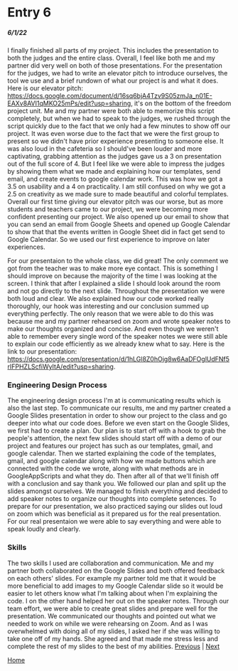 # Entry 6
##### 6/1/22

I finally finished all parts of my project. This includes the presentation to both the judges and the entire class. Overall, I feel like both me and my partner did very well on both of those presentations. For the presentation for the judges, we had to write an elevator pitch to introduce ourselves, the tool we use and a brief rundown of what our project is and what it does. Here is our elevator pitch: https://docs.google.com/document/d/16sq6bjA4Tzv9S05zmJa_n01E-EAXv8AVI1qMKO25mPs/edit?usp=sharing, it's on the bottom of the freedom project unit. Me and my partner were both able to memorize this script completely, but when we had to speak to the judges, we rushed through the script quickly due to the fact that we only had a few minutes to show off our project. It was even worse due to the fact that we were the first group to present so we didn't have prior experience presenting to someone else. It was also loud in the cafeteria so I should've been louder and more captivating, grabbing attention as the judges gave us a 3 on presentation out of the full score of 4. But I feel like we were able to impress the judges by showing them what we made and explaining how our templates, send email, and create events to google calendar work. This was how we got a 3.5 on usability and a 4 on practicality. I am still confused on why we got a 2.5 on creativity as we made sure to made beautiful and colorful templates. Overall our first time giving our elevator pitch was our worse, but as more students and teachers came to our project, we were becoming more confident presenting our project. We also opened up our email to show that you can send an email from Google Sheets and opened up Google Calendar to show that that the events written in Google Sheet did in fact get send to Google Calendar. So we used our first experience to improve on later experiences. 

For our presentaion to the whole class, we did great! The only comment we got from the teacher was to make more eye contact. This is something I should improve on because the majority of the time I was looking at the screen. I think that after I explained a slide I should look around the room and not go directly to the next slide.  Throughout the presentation we were both loud and clear. We also explained how our code worked really thoroughly, our hook was interesting and our conclusion summed up everything perfectly. The only reason that we were able to do this was because me and my partner rehearsed on zoom and wrote speaker notes to make our thoughts organized and concise. And even though we weren't able to remember every single word of the speaker notes we were still able to explain our code efficiently as we already knew what to say. Here is the link to our presentation: https://docs.google.com/presentation/d/1hLGl8Z0hOjg8w6AaDFOglUdFNf5rIFPHZLScfiWyItA/edit?usp=sharing.

### Engineering Design Process
The engineering design process I'm at is communicating results which is also the last step. To communicate our results, me and my partner created a Google Slides presentation in order to show our project to the class and go deeper into what our code does. Before we even start on the Google Slides, we first had to create a plan. Our plan is to start off with a hook to grab the people's attention, the next few slides should start off with a demo of our project and features our project has such as our templates, gmail, and google calendar. Then we started explaining the code of the templates, gmail, and google calendar along with how we made buttons which are connected with the code we wrote, along with what methods are in GoogleAppScripts and what they do. Then after all of that we'll finish off with a conclusion and say thank you. We followed our plan and split up the slides amongst ourselves. We managed to finish everything and decided to add speaker notes to organize our thoughts into complete setences. To prepare for our presentation, we also practiced saying our slides out loud on zoom which was beneficial as it prepared us for the real presentation. For our real presentaion we were able to say everything and were able to speak loudly and clearly.

### Skills
The two skills I used are collaboration and communication. Me and my partner both collaborated on the Google Slides and both offered feedback on each others' slides. For example my partner told me that it would be more beneficial to add images to my Google Calendar slide so it would be easier to let others know what I'm talking about when I'm explaining the code. I on the other hand helped her out on the speaker notes. Through our team effort, we were able to create great slides and prepare well for the presentation. We communicated our thoughts and pointed out what we needed to work on while we were rehearsing on Zoom. And as I was overwhelmed with doing all of my slides, I asked her if she was willing to take one off of my hands. She agreed and that made me stress less and complete the rest of my slides to the best of my abilities.
[Previous](entry05.md) | [Next](entry07.md)

[Home](../README.md)
